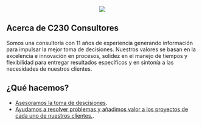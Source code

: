 <p align="center"><img src="https://laravel.com/assets/img/components/logo-laravel.svg"></p>

## Acerca de C230 Consultores

Somos una consultoría con 11 años de experiencia generando información para impulsar la mejor toma de decisiones.
Nuestros valores se basan en la excelencia e innovación en procesos, solidez en el manejo de tiempos y flexibilidad para entregar resultados específicos y en sintonía a las necesidades de nuestros clientes.

## ¿Qué hacemos?

- [Asesoramos la toma de descisiones]().
- [Ayudamos a resolver problemas y añadimos valor a los proyectos de cada uno de nuestros clientes.]().
